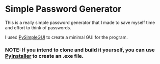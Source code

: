 # Simple Password Generator

This is a really simple password generator that I made to save myself time and effort to think of passwords.

I used [PySimpleGUI](https://github.com/PySimpleGUI/PySimpleGUI) to create a minimal GUI for the program.

### NOTE: If you intend to clone and build it yourself, you can use [PyInstaller](https://www.pyinstaller.org/) to create an .exe file.
